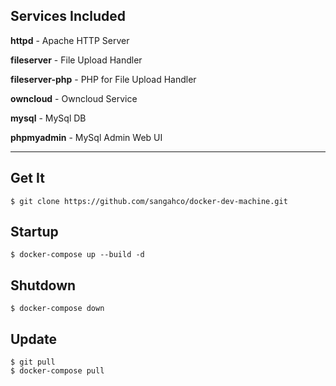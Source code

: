 ## Services Included

**httpd** - Apache HTTP Server

**fileserver** - File Upload Handler

**fileserver-php** - PHP for File Upload Handler

**owncloud** - Owncloud Service

**mysql** - MySql DB

**phpmyadmin** - MySql Admin Web UI

---

## Get It

    $ git clone https://github.com/sangahco/docker-dev-machine.git

## Startup

    $ docker-compose up --build -d

## Shutdown

    $ docker-compose down

## Update

    $ git pull
    $ docker-compose pull